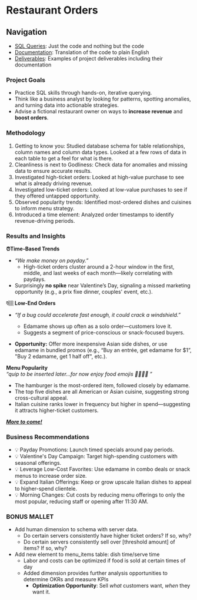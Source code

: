 # Restaurant Orders

## Navigation
- [SQL Queries](/code): Just the code and nothing but the code
- [Documentation](/docs): Translation of the code to plain English
- [Deliverables](/deliverables): Examples of project deliverables including their documentation

### Project Goals
- Practice SQL skills through hands-on, iterative querying.
- Think like a business analyst by looking for patterns, spotting anomalies, and turning data into actionable strategies.
- Advise a fictional restaurant owner on ways to **increase revenue** and **boost orders**.

### Methodology
1. Getting to know you: Studied database schema for table relationships, column names and column data types. Looked at a few rows of data in each table to get a feel for what is there. 
2. Cleanliness is next to Godliness: Check data for anomalies and missing data to ensure accurate results.
3. Investigated high-ticket orders: Looked at high-value purchase to see what is already driving revenue.
4. Investigated low-ticket orders: Looked at low-value purchases to see if they offered untapped opportunity.
5. Observed popularity trends: Identified most-ordered dishes and cuisines to inform menu strategy.
6. Introduced a time element: Analyzed order timestamps to identify revenue-driving periods.

### Results and Insights
**⏰Time-Based Trends**
- *“We make money on payday.”*
  - High-ticket orders cluster around a 2-hour window in the first, middle, and last weeks of each month—likely correlating with paydays.
- Surprisingly **no spike** near Valentine’s Day, signaling a missed marketing opportunity (e.g., a prix fixe dinner, couples' event, etc.).

**👇🏼 Low-End Orders**
- *“If a bug could accelerate fast enough, it could crack a windshield.”*
  - Edamame shows up often as a solo order—customers love it.
  - Suggests a segment of price-conscious or snack-focused buyers.

- **Opportunity:** Offer more inexpensive Asian side dishes, or use edamame in bundled promos (e.g., “Buy an entrée, get edamame for $1”, "Buy 2 edamame, get 1 half off", etc.).

**Menu Popularity** \
*“quip to be inserted later...for now enjoy food emojis 🍝🍣🌮🍔 ”*
- The hamburger is the most-ordered item, followed closely by edamame.
- The top five dishes are all American or Asian cuisine, suggesting strong cross-cultural appeal.
- Italian cuisine ranks lower in frequency but higher in spend—suggesting it attracts higher-ticket customers.

[***More to come!***](#more)

### Business Recommendations
- 💡 Payday Promotions: Launch timed specials around pay periods.
- 💡 Valentine's Day Campaign: Target high-spending customers with seasonal offerings.
- 💡 Leverage Low-Cost Favorites: Use edamame in combo deals or snack menus to increase order size.
- 💡 Expand Italian Offerings: Keep or grow upscale Italian dishes to appeal to higher-spend clientele.
- 💡 Morning Changes: Cut costs by reducing menu offerings to only the most popular, reducing staff or opening after 11:30 AM. 

### BONUS MALLET <a name="more"></a>
- Add human dimension to schema with server data.
  - Do certain servers consistently have higher ticket orders? If so, why?
  - Do certain servers consistently sell over [threshold amount] of items? If so, why?
- Add new element to menu_items table: dish time/serve time
  - Labor and costs can be optimized if food is sold at certain times of day
  - Added dimension provides further analysis opportunities to determine OKRs and measure KPIs
    - **Optimization Opportunity**: Sell *what* customers want, *when* they want it.  
